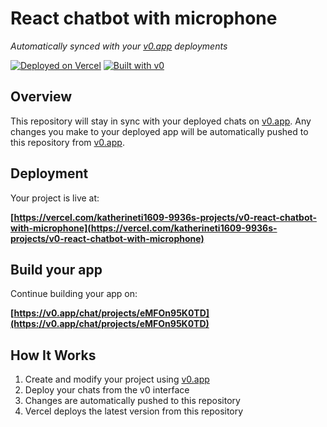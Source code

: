 # React chatbot with microphone

*Automatically synced with your [v0.app](https://v0.app) deployments*

[![Deployed on Vercel](https://img.shields.io/badge/Deployed%20on-Vercel-black?style=for-the-badge&logo=vercel)](https://vercel.com/katherineti1609-9936s-projects/v0-react-chatbot-with-microphone)
[![Built with v0](https://img.shields.io/badge/Built%20with-v0.app-black?style=for-the-badge)](https://v0.app/chat/projects/eMFOn95K0TD)

## Overview

This repository will stay in sync with your deployed chats on [v0.app](https://v0.app).
Any changes you make to your deployed app will be automatically pushed to this repository from [v0.app](https://v0.app).

## Deployment

Your project is live at:

**[https://vercel.com/katherineti1609-9936s-projects/v0-react-chatbot-with-microphone](https://vercel.com/katherineti1609-9936s-projects/v0-react-chatbot-with-microphone)**

## Build your app

Continue building your app on:

**[https://v0.app/chat/projects/eMFOn95K0TD](https://v0.app/chat/projects/eMFOn95K0TD)**

## How It Works

1. Create and modify your project using [v0.app](https://v0.app)
2. Deploy your chats from the v0 interface
3. Changes are automatically pushed to this repository
4. Vercel deploys the latest version from this repository